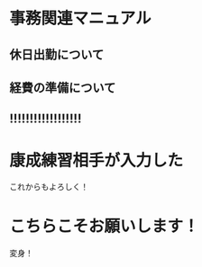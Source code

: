 # 事務関連マニュアル
## 休日出勤について
## 経費の準備について

## !!!!!!!!!!!!!!!!!!

# 康成練習相手が入力した
これからもよろしく！

# こちらこそお願いします！
変身！